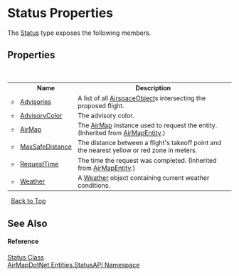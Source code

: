 # Status Properties
 

The <a href="T_AirMapDotNet_Entities_StatusAPI_Status">Status</a> type exposes the following members.


## Properties
&nbsp;<table><tr><th></th><th>Name</th><th>Description</th></tr><tr><td>![Public property](media/pubproperty.gif "Public property")</td><td><a href="P_AirMapDotNet_Entities_StatusAPI_Status_Advisories">Advisories</a></td><td>
A list of all <a href="T_AirMapDotNet_Entities_AirspaceObjects_AirspaceObject">AirspaceObject</a>s intersecting the proposed flight.</td></tr><tr><td>![Public property](media/pubproperty.gif "Public property")</td><td><a href="P_AirMapDotNet_Entities_StatusAPI_Status_AdvisoryColor">AdvisoryColor</a></td><td>
The advisory color.</td></tr><tr><td>![Public property](media/pubproperty.gif "Public property")</td><td><a href="P_AirMapDotNet_Entities_AirMapEntity_AirMap">AirMap</a></td><td>
The <a href="P_AirMapDotNet_Entities_IAirMapEntity_AirMap">AirMap</a> instance used to request the entity.
 (Inherited from <a href="T_AirMapDotNet_Entities_AirMapEntity">AirMapEntity</a>.)</td></tr><tr><td>![Public property](media/pubproperty.gif "Public property")</td><td><a href="P_AirMapDotNet_Entities_StatusAPI_Status_MaxSafeDistance">MaxSafeDistance</a></td><td>
The distance between a flight's takeoff point and the nearest yellow or red zone in meters.</td></tr><tr><td>![Public property](media/pubproperty.gif "Public property")</td><td><a href="P_AirMapDotNet_Entities_AirMapEntity_RequestTime">RequestTime</a></td><td>
The time the request was completed.
 (Inherited from <a href="T_AirMapDotNet_Entities_AirMapEntity">AirMapEntity</a>.)</td></tr><tr><td>![Public property](media/pubproperty.gif "Public property")</td><td><a href="P_AirMapDotNet_Entities_StatusAPI_Status_Weather">Weather</a></td><td>
A <a href="P_AirMapDotNet_Entities_StatusAPI_Status_Weather">Weather</a> object containing current weather conditions.</td></tr></table>&nbsp;
<a href="#status-properties">Back to Top</a>

## See Also


#### Reference
<a href="T_AirMapDotNet_Entities_StatusAPI_Status">Status Class</a><br /><a href="N_AirMapDotNet_Entities_StatusAPI">AirMapDotNet.Entities.StatusAPI Namespace</a><br />